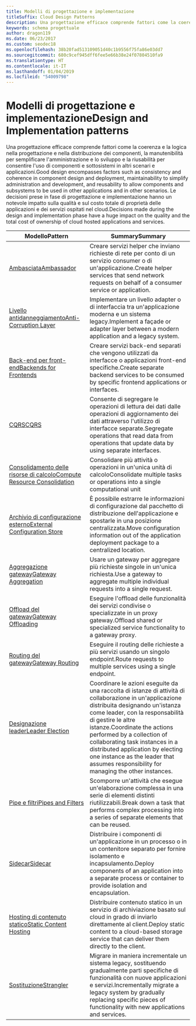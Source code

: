 ```yaml
---
title: Modelli di progettazione e implementazione
titleSuffix: Cloud Design Patterns
description: Una progettazione efficace comprende fattori come la coerenza e la logica nella progettazione e nella distribuzione dei componenti, la manutenibilità per semplificare l'amministrazione e lo sviluppo e la riusabilità per consentire l'uso di componenti e sottosistemi in altri scenari e applicazioni. Le decisioni prese in fase di progettazione e implementazione hanno un notevole impatto sulla qualità e sul costo totale di proprietà delle applicazioni e dei servizi ospitati nel cloud.
keywords: schema progettuale
author: dragon119
ms.date: 06/23/2017
ms.custom: seodec18
ms.openlocfilehash: 38b20fad513109051d40c1b9556f75fa86e03dd7
ms.sourcegitcommit: 680c9cef945dff6fee5e66b38e24f07804510fa9
ms.translationtype: HT
ms.contentlocale: it-IT
ms.lasthandoff: 01/04/2019
ms.locfileid: "54009798"
---
```

# <a name="design-and-implementation-patterns"></a><span data-ttu-id="bc757-105">Modelli di progettazione e implementazione</span><span class="sxs-lookup"><span data-stu-id="bc757-105">Design and Implementation patterns</span></span>

<span data-ttu-id="bc757-106">Una progettazione efficace comprende fattori come la coerenza e la logica nella progettazione e nella distribuzione dei componenti, la manutenibilità per semplificare l'amministrazione e lo sviluppo e la riusabilità per consentire l'uso di componenti e sottosistemi in altri scenari e applicazioni.</span><span class="sxs-lookup"><span data-stu-id="bc757-106">Good design encompasses factors such as consistency and coherence in component design and deployment, maintainability to simplify administration and development, and reusability to allow components and subsystems to be used in other applications and in other scenarios.</span></span> <span data-ttu-id="bc757-107">Le decisioni prese in fase di progettazione e implementazione hanno un notevole impatto sulla qualità e sul costo totale di proprietà delle applicazioni e dei servizi ospitati nel cloud.</span><span class="sxs-lookup"><span data-stu-id="bc757-107">Decisions made during the design and implementation phase have a huge impact on the quality and the total cost of ownership of cloud hosted applications and services.</span></span>

|                                <span data-ttu-id="bc757-108">Modello</span><span class="sxs-lookup"><span data-stu-id="bc757-108">Pattern</span></span>                                 |                                                                                                      <span data-ttu-id="bc757-109">Summary</span><span class="sxs-lookup"><span data-stu-id="bc757-109">Summary</span></span>                                                                                                       |
|------------------------------------------------------------------------|--------------------------------------------------------------------------------------------------------------------------------------------------------------------------------------------------------------------|
|                     [<span data-ttu-id="bc757-110">Ambasciata</span><span class="sxs-lookup"><span data-stu-id="bc757-110">Ambassador</span></span>](../ambassador.md)                     |                                                         <span data-ttu-id="bc757-111">Creare servizi helper che inviano richieste di rete per conto di un servizio consumer o di un'applicazione.</span><span class="sxs-lookup"><span data-stu-id="bc757-111">Create helper services that send network requests on behalf of a consumer service or application.</span></span>                                                          |
|          [<span data-ttu-id="bc757-112">Livello antidanneggiamento</span><span class="sxs-lookup"><span data-stu-id="bc757-112">Anti-Corruption Layer</span></span>](../anti-corruption-layer.md)          |                                                               <span data-ttu-id="bc757-113">Implementare un livello adapter o di interfaccia tra un'applicazione moderna e un sistema legacy.</span><span class="sxs-lookup"><span data-stu-id="bc757-113">Implement a façade or adapter layer between a modern application and a legacy system.</span></span>                                                                |
|         [<span data-ttu-id="bc757-114">Back-end per front-end</span><span class="sxs-lookup"><span data-stu-id="bc757-114">Backends for Frontends</span></span>](../backends-for-frontends.md)         |                                                          <span data-ttu-id="bc757-115">Creare servizi back-end separati che vengono utilizzati da interfacce o applicazioni front-end specifiche.</span><span class="sxs-lookup"><span data-stu-id="bc757-115">Create separate backend services to be consumed by specific frontend applications or interfaces.</span></span>                                                          |
|                           [<span data-ttu-id="bc757-116">CQRS</span><span class="sxs-lookup"><span data-stu-id="bc757-116">CQRS</span></span>](../cqrs.md)                           |                                                         <span data-ttu-id="bc757-117">Consente di segregare le operazioni di lettura dei dati dalle operazioni di aggiornamento dei dati attraverso l'utilizzo di interfacce separate.</span><span class="sxs-lookup"><span data-stu-id="bc757-117">Segregate operations that read data from operations that update data by using separate interfaces.</span></span>                                                         |
| [<span data-ttu-id="bc757-118">Consolidamento delle risorse di calcolo</span><span class="sxs-lookup"><span data-stu-id="bc757-118">Compute Resource Consolidation</span></span>](../compute-resource-consolidation.md) |                                                                     <span data-ttu-id="bc757-119">Consolidare più attività o operazioni in un'unica unità di calcolo</span><span class="sxs-lookup"><span data-stu-id="bc757-119">Consolidate multiple tasks or operations into a single computational unit</span></span>                                                                      |
|   [<span data-ttu-id="bc757-120">Archivio di configurazione esterno</span><span class="sxs-lookup"><span data-stu-id="bc757-120">External Configuration Store</span></span>](../external-configuration-store.md)   |                                                        <span data-ttu-id="bc757-121">È possibile estrarre le informazioni di configurazione dal pacchetto di distribuzione dell'applicazione e spostarle in una posizione centralizzata.</span><span class="sxs-lookup"><span data-stu-id="bc757-121">Move configuration information out of the application deployment package to a centralized location.</span></span>                                                         |
|            [<span data-ttu-id="bc757-122">Aggregazione gateway</span><span class="sxs-lookup"><span data-stu-id="bc757-122">Gateway Aggregation</span></span>](../gateway-aggregation.md)            |                                                                   <span data-ttu-id="bc757-123">Usare un gateway per aggregare più richieste singole in un'unica richiesta.</span><span class="sxs-lookup"><span data-stu-id="bc757-123">Use a gateway to aggregate multiple individual requests into a single request.</span></span>                                                                   |
|             [<span data-ttu-id="bc757-124">Offload del gateway</span><span class="sxs-lookup"><span data-stu-id="bc757-124">Gateway Offloading</span></span>](../gateway-offloading.md)             |                                                                      <span data-ttu-id="bc757-125">Eseguire l'offload delle funzionalità dei servizi condivise o specializzate in un proxy gateway.</span><span class="sxs-lookup"><span data-stu-id="bc757-125">Offload shared or specialized service functionality to a gateway proxy.</span></span>                                                                       |
|                [<span data-ttu-id="bc757-126">Routing del gateway</span><span class="sxs-lookup"><span data-stu-id="bc757-126">Gateway Routing</span></span>](../gateway-routing.md)                |                                                                            <span data-ttu-id="bc757-127">Eseguire il routing delle richieste a più servizi usando un singolo endpoint.</span><span class="sxs-lookup"><span data-stu-id="bc757-127">Route requests to multiple services using a single endpoint.</span></span>                                                                            |
|                [<span data-ttu-id="bc757-128">Designazione leader</span><span class="sxs-lookup"><span data-stu-id="bc757-128">Leader Election</span></span>](../leader-election.md)                | <span data-ttu-id="bc757-129">Coordinare le azioni eseguite da una raccolta di istanze di attività di collaborazione in un'applicazione distribuita designando un'istanza come leader, con la responsabilità di gestire le altre istanze.</span><span class="sxs-lookup"><span data-stu-id="bc757-129">Coordinate the actions performed by a collection of collaborating task instances in a distributed application by electing one instance as the leader that assumes responsibility for managing the other instances.</span></span> |
|              [<span data-ttu-id="bc757-130">Pipe e filtri</span><span class="sxs-lookup"><span data-stu-id="bc757-130">Pipes and Filters</span></span>](../pipes-and-filters.md)              |                                                     <span data-ttu-id="bc757-131">Scomporre un'attività che esegue un'elaborazione complessa in una serie di elementi distinti riutilizzabili.</span><span class="sxs-lookup"><span data-stu-id="bc757-131">Break down a task that performs complex processing into a series of separate elements that can be reused.</span></span>                                                      |
|                        [<span data-ttu-id="bc757-132">Sidecar</span><span class="sxs-lookup"><span data-stu-id="bc757-132">Sidecar</span></span>](../sidecar.md)                        |                                                  <span data-ttu-id="bc757-133">Distribuire i componenti di un'applicazione in un processo o in un contenitore separato per fornire isolamento e incapsulamento.</span><span class="sxs-lookup"><span data-stu-id="bc757-133">Deploy components of an application into a separate process or container to provide isolation and encapsulation.</span></span>                                                  |
|         [<span data-ttu-id="bc757-134">Hosting di contenuto statico</span><span class="sxs-lookup"><span data-stu-id="bc757-134">Static Content Hosting</span></span>](../static-content-hosting.md)         |                                                        <span data-ttu-id="bc757-135">Distribuire contenuto statico in un servizio di archiviazione basato sul cloud in grado di inviarlo direttamente al client.</span><span class="sxs-lookup"><span data-stu-id="bc757-135">Deploy static content to a cloud-based storage service that can deliver them directly to the client.</span></span>                                                        |
|                      [<span data-ttu-id="bc757-136">Sostituzione</span><span class="sxs-lookup"><span data-stu-id="bc757-136">Strangler</span></span>](../strangler.md)                      |                                         <span data-ttu-id="bc757-137">Migrare in maniera incrementale un sistema legacy, sostituendo gradualmente parti specifiche di funzionalità con nuove applicazioni e servizi.</span><span class="sxs-lookup"><span data-stu-id="bc757-137">Incrementally migrate a legacy system by gradually replacing specific pieces of functionality with new applications and services.</span></span>                                          |
